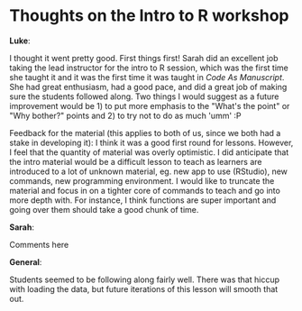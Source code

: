 Thoughts on the Intro to R workshop
===================================

**Luke**:

I thought it went pretty good. First things first! Sarah did an excellent job
taking the lead instructor for the intro to R session, which was the first time
she taught it and it was the first time it was taught in *Code As
Manuscript*. She had great enthusiasm, had a good pace, and did a great job of
making sure the students followed along. Two things I would suggest as a future
improvement would be 1) to put more emphasis to the "What's the point" or "Why
bother?" points and 2) to try not to do as much 'umm' :P

Feedback for the material (this applies to both of us, since we both had a stake
in developing it): I think it was a good first round for lessons. However, I
feel that the quantity of material was overly optimistic. I did anticipate that
the intro material would be a difficult lesson to teach as learners are
introduced to a lot of unknown material, eg. new app to use (RStudio), new
commands, new programming environment. I would like to truncate the material and
focus in on a tighter core of commands to teach and go into more depth with. For
instance, I think functions are super important and going over them should take
a good chunk of time.

**Sarah**:

Comments here

**General**:

Students seemed to be following along fairly well. There was that hiccup with
loading the data, but future iterations of this lesson will smooth that out.
